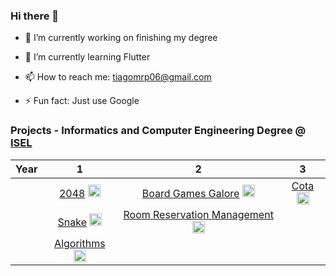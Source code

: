 <html>

<body class="stackedit">
  <div class="stackedit__html"><h3 id="hi-there-👋">Hi there 👋</h3>
<ul>
<li>
<p>🔭 I’m currently working on finishing my degree</p>
</li>
<li>
<p>🌱 I’m currently learning Flutter</p>
</li>
<li>
<p>📫 How to reach me: <a href="mailto:tiagomrp06@gmail.com">tiagomrp06@gmail.com</a></p>
</li>
<li>
<p>⚡ Fun fact: Just use Google</p>
</li>
</ul>
<h3 id="projects---informatics-and-computer-engineering-degree--isel">Projects - Informatics and Computer Engineering Degree @ <a href="https://www.isel.pt/">ISEL</a></h3>

<table>
<thead>
<tr>
<th align="center">Year</th>
<th align="center">1</th>
<th align="center">2</th>
<th align="center">3</th>
</tr>
</thead>
<tbody>
<tr>
<td align="center"></td>
<td align="center"><a href="https://github.com/TiagoPereira06/EDU_2048-Game">2048</a> <img src="https://www.flaticon.com/svg/static/icons/svg/226/226777.svg" alt="Java" width="20" height="20"></td>
<td align="center"><a href="https://github.com/TiagoPereira06/EDU_Board-Games-Galore">Board Games Galore</a> <img src="https://www.logo.wine/a/logo/Kotlin_(programming_language)/Kotlin_(programming_language)-Logo.wine.svg" alt="Kotlin" width="20" height="20"></td>
<td align="center"><a href="https://github.com/TiagoPereira06/EDU_Cota">Cota</a> <img src="https://cdn.pixabay.com/photo/2015/04/23/17/41/javascript-736400_1280.png" alt="JS" width="20" height="20"></td>
</tr>
<tr>
<td align="center"></td>
<td align="center"><a href="https://github.com/TiagoPereira06/EDU_Snake">Snake</a> <img src="https://www.flaticon.com/svg/static/icons/svg/226/226777.svg" alt="Java" width="20" height="20"></td>
<td align="center"><a href="https://github.com/TiagoPereira06/EDU_Room-Reservation-Management">Room Reservation Management</a> <img src="https://www.flaticon.com/svg/static/icons/svg/226/226777.svg" alt="Java" width="20" height="20"></td>
<td align="center"></td>
</tr>
<tr>
<td align="center"></td>
<td align="center"><a href="https://github.com/TiagoPereira06/EDU_Algorithms">Algorithms</a>  <img src="https://www.flaticon.com/svg/static/icons/svg/226/226777.svg" alt="Java" width="20" height="20"></td>
<td align="center"></td>
<td align="center"></td>
</tr>
</tbody>
</table></div>
</body>

</html>
